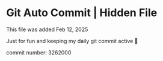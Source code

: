# Git Auto Commit | Hidden File

This file was added Feb 12, 2025

Just for fun and keeping my daily git commit active 🤪

commit number: 3262000
